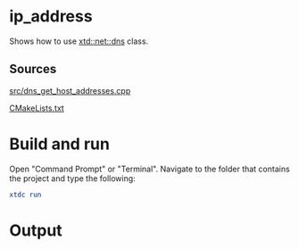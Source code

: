 # ip_address

Shows how to use [xtd::net::dns](https://codedocs.xyz/gammasoft71/xtd/classxtd_1_1net_1_1dns.html) class.

## Sources

[src/dns_get_host_addresses.cpp](src/ip_address.cpp)

[CMakeLists.txt](CMakeLists.txt)

# Build and run

Open "Command Prompt" or "Terminal". Navigate to the folder that contains the project and type the following:

```cmake
xtdc run
```

# Output

```
```
